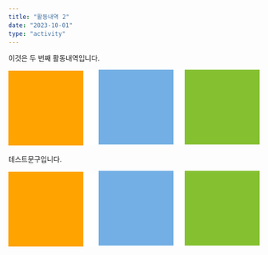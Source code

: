 ```yaml
---
title: "활동내역 2"
date: "2023-10-01"
type: "activity"
---
```


이것은 두 번째 활동내역입니다.

![img](./sowoojooColors.png)

테스트문구입니다. 

![img](./sowoojooColors.png)